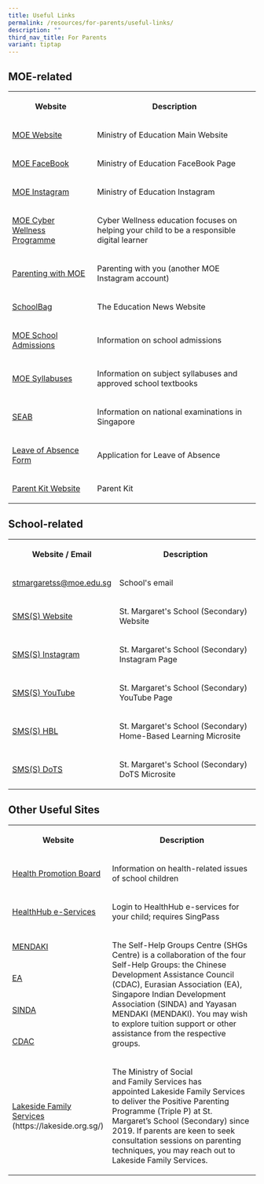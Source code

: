 ```yaml
---
title: Useful Links
permalink: /resources/for-parents/useful-links/
description: ""
third_nav_title: For Parents
variant: tiptap
---
```

<h2>MOE-related</h2>
<table style="minWidth: 50px">
<colgroup>
<col>
<col>
</colgroup>
<tbody>
<tr>
<th rowspan="1" colspan="1">
<p>Website</p>
</th>
<th rowspan="1" colspan="1">
<p>Description</p>
</th>
</tr>
<tr>
<td rowspan="1" colspan="1">
<p><a href="https://www.moe.gov.sg/" rel="noopener noreferrer nofollow" target="_blank">MOE Website</a>
</p>
</td>
<td rowspan="1" colspan="1">
<p>Ministry of Education Main Website</p>
</td>
</tr>
<tr>
<td rowspan="1" colspan="1">
<p><a href="https://www.facebook.com/moesingapore" rel="noopener noreferrer nofollow" target="_blank">MOE FaceBook</a>&nbsp;</p>
</td>
<td rowspan="1" colspan="1">
<p>Ministry of Education FaceBook Page</p>
</td>
</tr>
<tr>
<td rowspan="1" colspan="1">
<p><a href="https://www.instagram.com/moesingapore/?hl=en" rel="noopener noreferrer nofollow" target="_blank">MOE Instagram</a>&nbsp;&nbsp;</p>
</td>
<td rowspan="1" colspan="1">
<p>Ministry of Education Instagram&nbsp;&nbsp;</p>
</td>
</tr>
<tr>
<td rowspan="1" colspan="1">
<p><a href="https://www.moe.gov.sg/education-in-sg/our-programmes/cyber-wellness" rel="noopener noreferrer nofollow" target="_blank">MOE Cyber Wellness Programme</a>&nbsp;&nbsp;</p>
</td>
<td rowspan="1" colspan="1">
<p>Cyber Wellness education focuses on helping your child to be a responsible
digital learner</p>
</td>
</tr>
<tr>
<td rowspan="1" colspan="1">
<p><a href="https://www.instagram.com/parentingwith.moesg/?hl=en" rel="noopener noreferrer nofollow" target="_blank">Parenting with MOE</a>
</p>
</td>
<td rowspan="1" colspan="1">
<p>Parenting with you (another MOE Instagram account)</p>
</td>
</tr>
<tr>
<td rowspan="1" colspan="1">
<p><a href="https://www.schoolbag.edu.sg/" rel="noopener noreferrer nofollow" target="_blank">SchoolBag</a>
</p>
</td>
<td rowspan="1" colspan="1">
<p>The Education News Website&nbsp;</p>
</td>
</tr>
<tr>
<td rowspan="1" colspan="1">
<p><a href="https://www.moe.gov.sg/admissions" rel="noopener noreferrer nofollow" target="_blank">MOE School Admissions</a>
</p>
</td>
<td rowspan="1" colspan="1">
<p>Information on school admissions&nbsp;</p>
</td>
</tr>
<tr>
<td rowspan="1" colspan="1">
<p><a href="https://www.moe.gov.sg/secondary/schools-offering-full-sbb/syllabus" rel="noopener noreferrer nofollow" target="_blank">MOE Syllabuses</a>
</p>
</td>
<td rowspan="1" colspan="1">
<p>Information on subject syllabuses and approved school textbooks</p>
</td>
</tr>
<tr>
<td rowspan="1" colspan="1">
<p><a href="https://www.seab.gov.sg/" rel="noopener noreferrer nofollow" target="_blank">SEAB</a>
</p>
</td>
<td rowspan="1" colspan="1">
<p>Information on national examinations in Singapore&nbsp;</p>
</td>
</tr>
<tr>
<td rowspan="1" colspan="1">
<p><a href="https://form.gov.sg/#!/60fa5e9bae0c000012a68ed5" rel="noopener noreferrer nofollow" target="_blank">Leave of Absence Form</a>
</p>
</td>
<td rowspan="1" colspan="1">
<p>Application for Leave of Absence&nbsp;</p>
</td>
</tr>
<tr>
<td rowspan="1" colspan="1">
<p><a href="https://www.moe.gov.sg/parentkit" rel="noopener noreferrer nofollow" target="_blank">Parent Kit Website</a>
</p>
</td>
<td rowspan="1" colspan="1">
<p>Parent Kit</p>
</td>
</tr>
</tbody>
</table>
<h2>School-related</h2>
<table style="minWidth: 50px">
<colgroup>
<col>
<col>
</colgroup>
<tbody>
<tr>
<th rowspan="1" colspan="1">
<p>Website / Email</p>
</th>
<th rowspan="1" colspan="1">
<p>Description</p>
</th>
</tr>
<tr>
<td rowspan="1" colspan="1">
<p><a href="mailto:stmargaretss@moe.edu.sg" rel="noopener noreferrer nofollow" target="_blank">stmargaretss@moe.edu.sg</a>
</p>
</td>
<td rowspan="1" colspan="1">
<p>School's email</p>
</td>
</tr>
<tr>
<td rowspan="1" colspan="1">
<p><a href="/" rel="noopener noreferrer nofollow" target="_blank">SMS(S) Website</a>
</p>
</td>
<td rowspan="1" colspan="1">
<p>St. Margaret's School (Secondary) Website</p>
</td>
</tr>
<tr>
<td rowspan="1" colspan="1">
<p><a href="https://www.instagram.com/stmargssecsg/" rel="noopener noreferrer nofollow" target="_blank">SMS(S) Instagram</a>
</p>
</td>
<td rowspan="1" colspan="1">
<p>St. Margaret's School (Secondary) Instagram Page</p>
</td>
</tr>
<tr>
<td rowspan="1" colspan="1">
<p><a href="https://www.youtube.com/user/stmargssecsg" rel="noopener noreferrer nofollow" target="_blank">SMS(S) YouTube</a>
</p>
</td>
<td rowspan="1" colspan="1">
<p>St. Margaret's School (Secondary) YouTube Page</p>
</td>
</tr>
<tr>
<td rowspan="1" colspan="1">
<p><a href="https://stmargaretssec-moe-edu-sg-admin.cwp.sg/resources/for-parents/home-based-learning" rel="noopener noreferrer nofollow" target="_blank">SMS(S) HBL</a>&nbsp;</p>
</td>
<td rowspan="1" colspan="1">
<p>St. Margaret's School (Secondary) Home-Based Learning Microsite&nbsp;</p>
</td>
</tr>
<tr>
<td rowspan="1" colspan="1">
<p><a href="https://sites.google.com/moe.edu.sg/smssdots/home" rel="noopener noreferrer nofollow" target="_blank">SMS(S) DoTS</a>&nbsp;</p>
</td>
<td rowspan="1" colspan="1">
<p>St. Margaret's School (Secondary) DoTS Microsite&nbsp;</p>
</td>
</tr>
</tbody>
</table>
<h2>Other Useful Sites</h2>
<table style="minWidth: 50px">
<colgroup>
<col>
<col>
</colgroup>
<tbody>
<tr>
<th rowspan="1" colspan="1">
<p>Website</p>
</th>
<th rowspan="1" colspan="1">
<p>Description</p>
</th>
</tr>
<tr>
<td rowspan="1" colspan="1">
<p><a href="https://www.hpb.gov.sg/schools" rel="noopener noreferrer nofollow" target="_blank">Health Promotion Board</a>
</p>
</td>
<td rowspan="1" colspan="1">
<p>Information on health-related issues of school children</p>
</td>
</tr>
<tr>
<td rowspan="1" colspan="1">
<p><a href="https://m.healthhub.sg/auth/login?source_app=hh_web&amp;source_module=myhealth&amp;source_source_sub=&amp;target=/childhealth" rel="noopener noreferrer nofollow" target="_blank">HealthHub e-Services</a>
</p>
</td>
<td rowspan="1" colspan="1">
<p>Login to HealthHub e-services for your child; requires SingPass</p>
</td>
</tr>
<tr>
<td rowspan="1" colspan="1">
<p><a href="https://www.mendaki.org.sg/" rel="noopener noreferrer nofollow" target="_blank">MENDAKI</a> 
</p>
</td>
<td rowspan="4" colspan="1">
<p>The Self-Help Groups Centre (SHGs Centre) is a collaboration of the four
Self-Help Groups: the Chinese Development Assistance Council (CDAC), Eurasian
Association (EA), Singapore Indian Development Association (SINDA) and
Yayasan MENDAKI (MENDAKI). You may wish to explore tuition support or other
assistance from the respective groups.</p>
</td>
</tr>
<tr>
<td rowspan="1" colspan="1">
<p><a href="https://www.eurasians.sg/" rel="noopener noreferrer nofollow" target="_blank">EA</a>
</p>
</td>
</tr>
<tr>
<td rowspan="1" colspan="1">
<p><a href="https://www.sinda.org.sg/" rel="noopener noreferrer nofollow" target="_blank">SINDA</a> 
</p>
</td>
</tr>
<tr>
<td rowspan="1" colspan="1">
<p><a href="https://www.cdac.org.sg/en/" rel="noopener noreferrer nofollow" target="_blank">CDAC</a> 
</p>
</td>
</tr>
<tr>
<td rowspan="1" colspan="1">
<p><a href="https://lakeside.org.sg/" rel="noopener noreferrer nofollow" target="_blank">Lakeside Family Services</a> (https://lakeside.org.sg/)</p>
</td>
<td rowspan="1" colspan="1">
<p>The Ministry of Social and&nbsp;Family&nbsp;Services has appointed&nbsp;Lakeside&nbsp;Family&nbsp;Services
to deliver the Positive Parenting Programme (Triple P) at St. Margaret’s
School (Secondary) since 2019. If parents are keen to seek consultation
sessions on parenting techniques,&nbsp;you may reach out to Lakeside Family
Services.</p>
</td>
</tr>
</tbody>
</table>
<p></p>